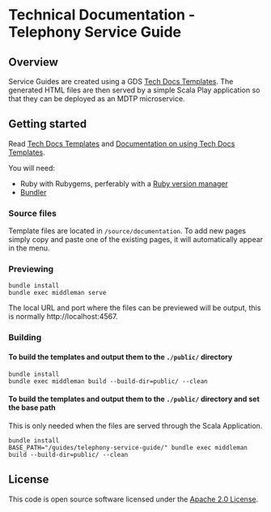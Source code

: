 # Technical Documentation - Telephony Service Guide

## Overview

Service Guides are created using a GDS [Tech Docs Templates](https://github.com/alphagov/tech-docs-template).
The generated HTML files are then served by a simple Scala Play application so that they can be deployed as
an MDTP microservice.

## Getting started

Read [Tech Docs Templates][tdt] and [Documentation on using Tech Docs Templates](https://tdt-documentation.london.cloudapps.digital/#technical-documentation-template).

You will need:
* Ruby with Rubygems, perferably with a [Ruby version manager][rvm]
* [Bundler][bundler]

### Source files
Template files are located in `/source/documentation`. To add new pages simply copy and paste one of the existing pages, it will automatically appear in the menu.

### Previewing

```
bundle install
bundle exec middleman serve
```

The local URL and port where the files can be previewed will be output, this is normally http://localhost:4567.

### Building
#### To build the templates and output them to the `./public/` directory
```
bundle install
bundle exec middleman build --build-dir=public/ --clean
```

#### To build the templates and output them to the `./public/` directory and set the base path
This is only needed when the files are served through the Scala Application.

```
bundle install
BASE_PATH="/guides/telephony-service-guide/" bundle exec middleman build --build-dir=public/ --clean
```

[rvm]: https://www.ruby-lang.org/en/documentation/installation/#managers
[bundler]: http://bundler.io/
[tdt]: https://github.com/alphagov/tech-docs-template

## License
This code is open source software licensed under the [Apache 2.0 License]("http://www.apache.org/licenses/LICENSE-2.0.html").
